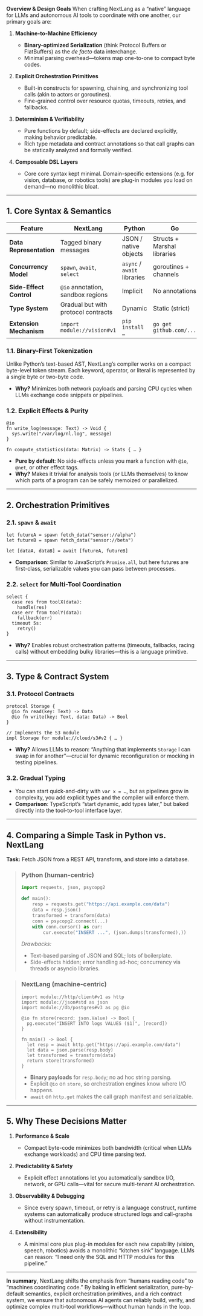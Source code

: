 **Overview & Design Goals**
When crafting NextLang as a “native” language for LLMs and autonomous AI tools to coordinate with one another, our primary goals are:

1. **Machine-to-Machine Efficiency**

   * **Binary-optimized Serialization** (think Protocol Buffers or FlatBuffers) as the *de facto* data interchange.
   * Minimal parsing overhead—tokens map one-to-one to compact byte codes.

2. **Explicit Orchestration Primitives**

   * Built-in constructs for spawning, chaining, and synchronizing tool calls (akin to actors or goroutines).
   * Fine-grained control over resource quotas, timeouts, retries, and fallbacks.

3. **Determinism & Verifiability**

   * Pure functions by default; side-effects are declared explicitly, making behavior predictable.
   * Rich type metadata and contract annotations so that call graphs can be statically analyzed and formally verified.

4. **Composable DSL Layers**

   * Core core syntax kept minimal. Domain-specific extensions (e.g. for vision, database, or robotics tools) are plug-in modules you load on demand—no monolithic bloat.

---

## 1. Core Syntax & Semantics

| Feature                 | NextLang                            | Python                      | Go                          |
| ----------------------- | ----------------------------------- | --------------------------- | --------------------------- |
| **Data Representation** | Tagged binary messages              | JSON / native objects       | Structs + Marshal libraries |
| **Concurrency Model**   | `spawn`, `await`, `select`          | `async` / `await` libraries | goroutines + channels       |
| **Side-Effect Control** | `@io` annotation, sandbox regions   | Implicit                    | No annotations              |
| **Type System**         | Gradual but with protocol contracts | Dynamic                     | Static (strict)             |
| **Extension Mechanism** | `import module://vision#v1`         | `pip install …`             | `go get github.com/...`     |

### 1.1. Binary-First Tokenization

Unlike Python’s text-based AST, NextLang’s compiler works on a compact byte-level token stream. Each keyword, operator, or literal is represented by a single byte or two-byte code.

* **Why?** Minimizes both network payloads and parsing CPU cycles when LLMs exchange code snippets or pipelines.

### 1.2. Explicit Effects & Purity

```nextlang
@io
fn write_log(message: Text) -> Void {
  sys.write("/var/log/nl.log", message)
}

fn compute_statistics(data: Matrix) -> Stats { … }
```

* **Pure by default**: No side-effects unless you mark a function with `@io`, `@net`, or other effect tags.
* **Why?** Makes it trivial for analysis tools (or LLMs themselves) to know which parts of a program can be safely memoized or parallelized.

---

## 2. Orchestration Primitives

### 2.1. `spawn` & `await`

```nextlang
let futureA = spawn fetch_data("sensor://alpha")
let futureB = spawn fetch_data("sensor://beta")

let [dataA, dataB] = await [futureA, futureB]
```

* **Comparison**: Similar to JavaScript’s `Promise.all`, but here futures are first-class, serializable values you can pass between processes.

### 2.2. `select` for Multi-Tool Coordination

```nextlang
select {
  case res from toolX(data):  
    handle(res)
  case err from toolY(data):
    fallback(err)
  timeout 5s:
    retry()
}
```

* **Why?** Enables robust orchestration patterns (timeouts, fallbacks, racing calls) without embedding bulky libraries—this is a language primitive.

---

## 3. Type & Contract System

### 3.1. Protocol Contracts

```nextlang
protocol Storage {
  @io fn read(key: Text) -> Data
  @io fn write(key: Text, data: Data) -> Bool
}

// Implements the S3 module
impl Storage for module://cloud/s3#v2 { … }
```

* **Why?** Allows LLMs to reason: “Anything that implements `Storage` I can swap in for another”—crucial for dynamic reconfiguration or mocking in testing pipelines.

### 3.2. Gradual Typing

* You can start quick-and-dirty with `var x = …`, but as pipelines grow in complexity, you add explicit types and the compiler will enforce them.
* **Comparison**: TypeScript’s “start dynamic, add types later,” but baked directly into the tool-to-tool interface layer.

---

## 4. Comparing a Simple Task in Python vs. NextLang

**Task:** Fetch JSON from a REST API, transform, and store into a database.

> ### Python (human-centric)
>
> ```python
> import requests, json, psycopg2
>
> def main():
>     resp = requests.get("https://api.example.com/data")
>     data = resp.json()
>     transformed = transform(data)
>     conn = psycopg2.connect(...)
>     with conn.cursor() as cur:
>         cur.execute("INSERT ...", (json.dumps(transformed),))
> ```
>
> *Drawbacks:*
>
> * Text-based parsing of JSON and SQL; lots of boilerplate.
> * Side-effects hidden; error handling ad-hoc; concurrency via threads or asyncio libraries.

> ### NextLang (machine-centric)
>
> ```nextlang
> import module://http/client#v1 as http
> import module://json#std as json
> import module://db/postgres#v3 as pg @io
>
> @io fn store(record: json.Value) -> Bool {
>   pg.execute("INSERT INTO logs VALUES ($1)", [record])
> }
>
> fn main() -> Bool {
>   let resp = await http.get("https://api.example.com/data")
>   let data = json.parse(resp.body)
>   let transformed = transform(data)
>   return store(transformed)
> }
> ```
>
> * **Binary payloads** for `resp.body`; no ad hoc string parsing.
> * Explicit `@io` on `store`, so orchestration engines know where I/O happens.
> * `await` on `http.get` makes the call graph manifest and serializable.

---

## 5. Why These Decisions Matter

1. **Performance & Scale**

   * Compact byte-code minimizes both bandwidth (critical when LLMs exchange workloads) and CPU time parsing text.

2. **Predictability & Safety**

   * Explicit effect annotations let you automatically sandbox I/O, network, or GPU calls—vital for secure multi-tenant AI orchestration.

3. **Observability & Debugging**

   * Since every spawn, timeout, or retry is a language construct, runtime systems can automatically produce structured logs and call-graphs without instrumentation.

4. **Extensibility**

   * A minimal core plus plug-in modules for each new capability (vision, speech, robotics) avoids a monolithic “kitchen sink” language. LLMs can reason: “I need only the SQL and HTTP modules for this pipeline.”

---

**In summary**, NextLang shifts the emphasis from “humans reading code” to “machines coordinating code.” By baking in efficient serialization, pure-by-default semantics, explicit orchestration primitives, and a rich contract system, we ensure that autonomous AI agents can reliably build, verify, and optimize complex multi-tool workflows—without human hands in the loop.
